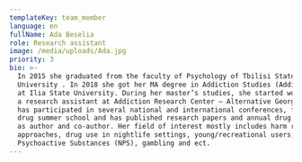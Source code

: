 ```yaml
---
templateKey: team_member
language: en
fullName: Ada Beselia
role: Research assistant
image: /media/uploads/Ada.jpg
priority: 3
bio: >-
  In 2015 she graduated from the faculty of Psychology of Tbilisi State
  University . In 2018 she got her MA degree in Addiction Studies (Addictology)
  at Ilia State University. During her master’s studies, she started working as
  a research assistant at Addiction Research Center – Alternative Georgia. She
  has participated in several national and international conferences, forums,
  drug summer school and has published research papers and annual drug reports
  as author and co-author. Her field of interest mostly includes harm reduction
  approaches, drug use in nightlife settings, young/recreational users, New
  Psychoactive Substances (NPS), gambling and ect.
---
```


